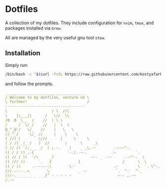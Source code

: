 # Dotfiles

A collection of my dotfiles. They include configuration for `nvim`, `tmux`, and packages installed via `brew`.

All are managed by the very useful gnu tool `stow`.

## Installation

Simply run:

```bash
/bin/bash -c "$(curl -fsSL https://raw.githubusercontent.com/kostyafarber/dotfiles/main/boostrap.sh)"
```

and follow the prompts.

```yml
____________________________________
/ Welcome to my dotfiles, venture no \
\ further!                           /
------------------------------------
\                    / \  //\
\    |\___/|      /   \//  \\
/0  0  \__  /    //  | \ \
/     /  \/_/    //   |  \  \
@_^_@'/   \/_   //    |   \   \
//_^_/     \/_ //     |    \    \
( //) |        \///      |     \     \
( / /) _|_ /   )  //       |      \     _\
( // /) '/,_ _ _/  ( ; -.    |    _ _\.-~        .-~~~^-.
(( / / )) ,-{        _      `-.|.-~-.           .~         `.
(( // / ))  '/\      /                 ~-. _ .-~      .-~^-.  \
(( /// ))      `.   {            }                   /      \  \
(( / ))     .----~-.\        \-'                 .~         \  `. \^-.
///.----..>        \             _ -~             `.  ^-`  ^-_
///-._ _ _ _ _ _ _}^ - - - - ~                     ~-- ,.-~
/.-~
```

